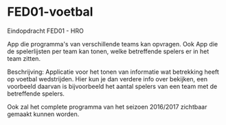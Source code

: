 # FED01-voetbal
Eindopdracht FED01 - HRO

App die programma's van verschillende teams kan opvragen.
Ook App die de spelerlijsten per team kan tonen, welke betreffende spelers er in het team zitten.

Beschrijving:
Applicatie voor het tonen van informatie wat betrekking heeft op voetbal wedstrijden. Hier kun je dan verdere info over bekijken, een voorbeeld daarvan is bijvoorbeeld het aantal spelers van een team met de betreffende spelers.

Ook zal het complete programma van het seizoen 2016/2017 zichtbaar gemaakt kunnen worden.

###
